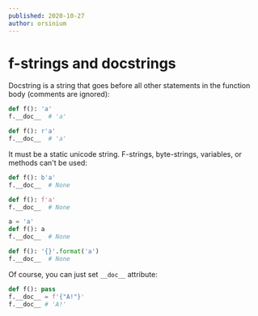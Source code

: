 ```yaml
---
published: 2020-10-27
author: orsinium
---
```


# f-strings and docstrings

Docstring is a string that goes before all other statements in the function body (comments are ignored):

```python
def f(): 'a'
f.__doc__  # 'a'

def f(): r'a'
f.__doc__  # 'a'
```

It must be a static unicode string. F-strings, byte-strings, variables, or methods can't be used:

```python
def f(): b'a'
f.__doc__  # None

def f(): f'a'
f.__doc__  # None

a = 'a'
def f(): a
f.__doc__  # None

def f(): '{}'.format('a')
f.__doc__  # None
```

Of course, you can just set `__doc__` attribute:

```python
def f(): pass
f.__doc__ = f'{"A!"}'
f.__doc__ # 'A!'
```
